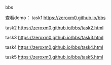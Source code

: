 bbs

查看demo：
task1    https://zeroxm0.github.io/bbs

task2    https://zeroxm0.github.io/bbs/task2.html

task3    https://zeroxm0.github.io/bbs/task3.html

task4    https://zeroxm0.github.io/bbs/task4.html

task5    https://zeroxm0.github.io/bbs/task5.html